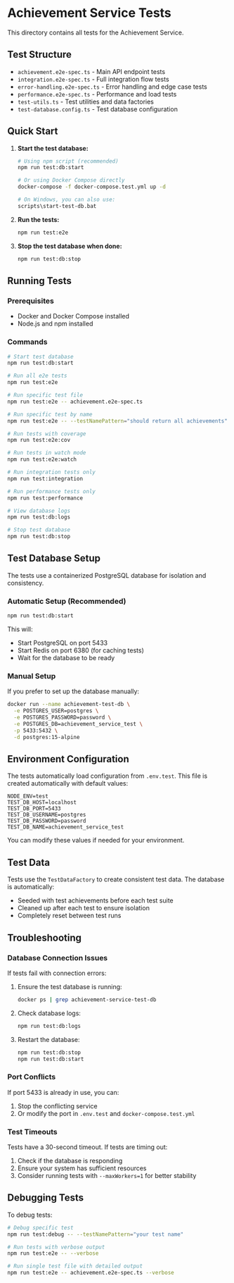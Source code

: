 # Achievement Service Tests

This directory contains all tests for the Achievement Service.

## Test Structure

- `achievement.e2e-spec.ts` - Main API endpoint tests
- `integration.e2e-spec.ts` - Full integration flow tests
- `error-handling.e2e-spec.ts` - Error handling and edge case tests
- `performance.e2e-spec.ts` - Performance and load tests
- `test-utils.ts` - Test utilities and data factories
- `test-database.config.ts` - Test database configuration

## Quick Start

1. **Start the test database:**
   ```bash
   # Using npm script (recommended)
   npm run test:db:start
   
   # Or using Docker Compose directly
   docker-compose -f docker-compose.test.yml up -d
   
   # On Windows, you can also use:
   scripts\start-test-db.bat
   ```

2. **Run the tests:**
   ```bash
   npm run test:e2e
   ```

3. **Stop the test database when done:**
   ```bash
   npm run test:db:stop
   ```

## Running Tests

### Prerequisites
- Docker and Docker Compose installed
- Node.js and npm installed

### Commands
```bash
# Start test database
npm run test:db:start

# Run all e2e tests
npm run test:e2e

# Run specific test file
npm run test:e2e -- achievement.e2e-spec.ts

# Run specific test by name
npm run test:e2e -- --testNamePattern="should return all achievements"

# Run tests with coverage
npm run test:e2e:cov

# Run tests in watch mode
npm run test:e2e:watch

# Run integration tests only
npm run test:integration

# Run performance tests only
npm run test:performance

# View database logs
npm run test:db:logs

# Stop test database
npm run test:db:stop
```

## Test Database Setup

The tests use a containerized PostgreSQL database for isolation and consistency.

### Automatic Setup (Recommended)
```bash
npm run test:db:start
```

This will:
- Start PostgreSQL on port 5433
- Start Redis on port 6380 (for caching tests)
- Wait for the database to be ready

### Manual Setup
If you prefer to set up the database manually:

```bash
docker run --name achievement-test-db \
  -e POSTGRES_USER=postgres \
  -e POSTGRES_PASSWORD=password \
  -e POSTGRES_DB=achievement_service_test \
  -p 5433:5432 \
  -d postgres:15-alpine
```

## Environment Configuration

The tests automatically load configuration from `.env.test`. This file is created automatically with default values:

```
NODE_ENV=test
TEST_DB_HOST=localhost
TEST_DB_PORT=5433
TEST_DB_USERNAME=postgres
TEST_DB_PASSWORD=password
TEST_DB_NAME=achievement_service_test
```

You can modify these values if needed for your environment.

## Test Data

Tests use the `TestDataFactory` to create consistent test data. The database is automatically:
- Seeded with test achievements before each test suite
- Cleaned up after each test to ensure isolation
- Completely reset between test runs

## Troubleshooting

### Database Connection Issues
If tests fail with connection errors:

1. Ensure the test database is running:
   ```bash
   docker ps | grep achievement-service-test-db
   ```

2. Check database logs:
   ```bash
   npm run test:db:logs
   ```

3. Restart the database:
   ```bash
   npm run test:db:stop
   npm run test:db:start
   ```

### Port Conflicts
If port 5433 is already in use, you can:
1. Stop the conflicting service
2. Or modify the port in `.env.test` and `docker-compose.test.yml`

### Test Timeouts
Tests have a 30-second timeout. If tests are timing out:
1. Check if the database is responding
2. Ensure your system has sufficient resources
3. Consider running tests with `--maxWorkers=1` for better stability

## Debugging Tests

To debug tests:

```bash
# Debug specific test
npm run test:debug -- --testNamePattern="your test name"

# Run tests with verbose output
npm run test:e2e -- --verbose

# Run single test file with detailed output
npm run test:e2e -- achievement.e2e-spec.ts --verbose
```